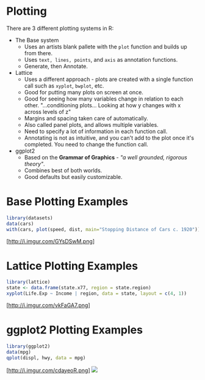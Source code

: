 # Plotting
There are 3 different plotting systems in R:
* The Base system
  * Uses an artists blank pallete with the `plot` function and builds up from there.
  * Uses `text, lines, points`, and `axis` as annotation functions.
  * Generate, then Annotate.
* Lattice
  * Uses a different approach - plots are created with a single function call such as `xyplot`, `bwplot`, etc.
  * Good for putting many plots on screen at once.
  * Good for seeing how many variables change in relation to each other. "...conditioning plots... Looking at how y changes with x across levels of z"
  * Margins and spacing taken care of automatically.
  * Also called panel plots, and allows multiple variables.
  * Need to specify a lot of information in each function call.
  * Annotating is not as intuitive, and you can't add to the plot once it's completed. You need to change the function call.
* ggplot2
  * Based on the **Grammar of Graphics** - _"a well grounded, rigorous theory"_.
  * Combines best of both worlds.
  * Good defaults but easily customizable.

# Base Plotting Examples
```R
library(datasets)
data(cars)
with(cars, plot(speed, dist, main="Stopping Distance of Cars c. 1920"))
```
[http://i.imgur.com/GYsDSwM.png]

# Lattice Plotting Examples

```R
library(lattice)
state <- data.frame(state.x77, region = state.region)
xyplot(Life.Exp ~ Income | region, data = state, layout = c(4, 1))
```
[http://i.imgur.com/vkFaGA7.png]

# ggplot2 Plotting Examples

```R
library(ggplot2)
data(mpg)
qplot(displ, hwy, data = mpg)
```
[http://i.imgur.com/cdayeoR.png]
<img src="http://i.imgur.com/cdayeoR.png">
